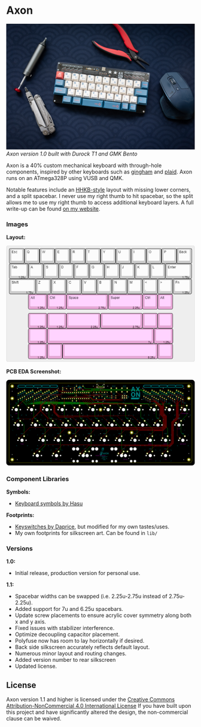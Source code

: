 # Axon

![Built Axon](img/axon_built.jpg)
*Axon version 1.0 built with Durock T1 and GMK Bento*

Axon is a 40% custom mechanical keyboard with through-hole components, inspired by other keyboards such as [gingham](https://github.com/yiancar/gingham_pcb) and [plaid](https://github.com/hsgw/plaid). Axon runs on an ATmega328P using VUSB and QMK.

Notable features include an [HHKB-style](https://happyhackingkb.com/) layout with missing lower corners, and a split spacebar. I never use my right thumb to hit spacebar, so the split allows me to use my right thumb to access additional keyboard layers. A full write-up can be found [on my website](https://www.robinliu.me/axon).

### Images

**Layout:**

![Layout](img/axon_layer_base.png)

**PCB EDA Screenshot:**

![PCB EDA Screenshot](img/axon_pcb_eda.png)

### Component Libraries

**Symbols:**
- [Keyboard symbols by Hasu](https://github.com/tmk/kicad_lib_tmk)

**Footprints:**
- [Keyswitches by Daprice](https://github.com/daprice/keyswitches.pretty), but modified for my own tastes/uses.
- My own footprints for silkscreen art. Can be found in `lib/`

### Versions
**1.0:**
- Initial release, production version for personal use.

**1.1:**
- Spacebar widths can be swapped (i.e. 2.25u-2.75u instead of 2.75u-2.25u).
- Added support for 7u and 6.25u spacebars.
- Update screw placements to ensure acrylic cover symmetry along both x and y axis.
- Fixed issues with stabilizer interference.
- Optimize decoupling capacitor placement.
- Polyfuse now has room to lay horizontally if desired.
- Back side silkscreen accurately reflects default layout.
- Numerous minor layout and routing changes.
- Added version number to rear silkscreen
- Updated license.

## License
 
Axon version 1.1 and higher is licensed under the [Creative Commons Attribution-NonCommercial 4.0 International License](https://creativecommons.org/licenses/by-nc/4.0/)
If you have built upon this project and have significantly altered the design, the non-commercial clause can be waived.
